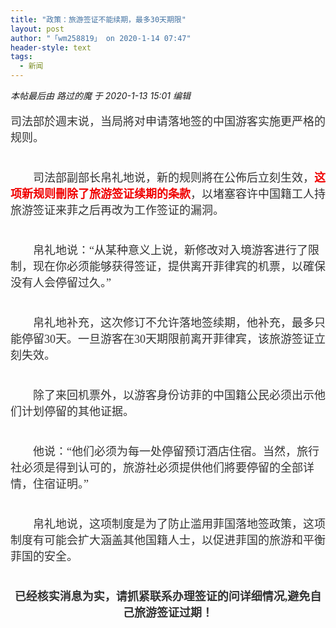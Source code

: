 ```yaml
---
title: "政策：旅游签证不能续期，最多30天期限"
layout: post
author: "「wm258819」 on 2020-1-14 07:47"
header-style: text
tags:
  - 新闻
---
```


<head></head>
<body>
 <i class="pstatus"> 本帖最后由 路过的魔 于 2020-1-13 15:01 编辑 </i>
 <br> 
 <br> 
 <font style="color:rgb(51, 51, 51)"><font face="&amp;quot;"><font style="font-size:16px"><font face="宋体"><font size="4">司法部於週末说，当局將对申请落地签的中国游客实施更严格的规则。</font></font></font></font></font>
 <br> 
 <font style="color:rgb(51, 51, 51)"><font face="&amp;quot;"><font style="font-size:16px"><font face="宋体"><font size="4"><br> </font></font></font></font></font>
 <br> 
 <font style="color:rgb(51, 51, 51)"><font face="&amp;quot;"><font style="font-size:16px"><font face="宋体"><font size="4">　　司法部副部长帛礼地说，新的规则將在公佈后立刻生效，<font color="#f00000"><strong>这项新规则刪除了旅游签证续期的条款</strong></font>，以堵塞容许中国籍工人持旅游签证来菲之后再改为工作签证的漏洞。</font></font></font></font></font>
 <br> 
 <font style="color:rgb(51, 51, 51)"><font face="&amp;quot;"><font style="font-size:16px"><font face="宋体"><font size="4"><br> </font></font></font></font></font>
 <br> 
 <font style="color:rgb(51, 51, 51)"><font face="&amp;quot;"><font style="font-size:16px"><font face="宋体"><font size="4">　　帛礼地说：“从某种意义上说，新修改对入境游客进行了限制，现在你必须能够获得签证，提供离开菲律宾的机票，以確保没有人会停留过久。”</font></font></font></font></font>
 <br> 
 <font style="color:rgb(51, 51, 51)"><font face="&amp;quot;"><font style="font-size:16px"><font face="宋体"><font size="4"><br> </font></font></font></font></font>
 <br> 
 <font style="color:rgb(51, 51, 51)"><font face="&amp;quot;"><font style="font-size:16px"><font face="宋体"><font size="4">　　帛礼地补充，这次修订不允许落地签续期，他补充，最多只能停留30天。一旦游客在30天期限前离开菲律宾，该旅游签证立刻失效。</font></font></font></font></font>
 <br> 
 <font style="color:rgb(51, 51, 51)"><font face="&amp;quot;"><font style="font-size:16px"><font face="宋体"><font size="4"><br> </font></font></font></font></font>
 <br> 
 <font style="color:rgb(51, 51, 51)"><font face="&amp;quot;"><font style="font-size:16px"><font face="宋体"><font size="4">　　除了来回机票外，以游客身份访菲的中国籍公民必须出示他们计划停留的其他证据。</font></font></font></font></font>
 <br> 
 <font style="color:rgb(51, 51, 51)"><font face="&amp;quot;"><font style="font-size:16px"><font face="宋体"><font size="4"><br> </font></font></font></font></font>
 <br> 
 <font style="color:rgb(51, 51, 51)"><font face="&amp;quot;"><font style="font-size:16px"><font face="宋体"><font size="4">　　他说：“他们必须为每一处停留预订酒店住宿。当然，旅行社必须是得到认可的，旅游社必须提供他们將要停留的全部详情，住宿证明。”</font></font></font></font></font>
 <br> 
 <font style="color:rgb(51, 51, 51)"><font face="&amp;quot;"><font style="font-size:16px"><font face="宋体"><font size="4"><br> </font></font></font></font></font>
 <br> 
 <font style="color:rgb(51, 51, 51)"><font face="&amp;quot;"><font style="font-size:16px"><font face="宋体"><font size="4">　　帛礼地说，这项制度是为了防止滥用菲国落地签政策，这项制度有可能会扩大涵盖其他国籍人士，以促进菲国的旅游和平衡菲国的安全。</font></font></font></font></font>
 <br> 
 <font style="color:rgb(51, 51, 51)"><font face="&amp;quot;"><font style="font-size:16px"><font face="宋体"><font size="4"><br> </font></font></font></font></font>
 <br> 
 <div align="center"> 
  <font style="color:rgb(51, 51, 51)"><font face="&amp;quot;"><font style="font-size:16px"><font face="宋体"><font size="4"><strong>已经核实消息为实，请抓紧联系办理签证的问详细情况,避免自己旅游签证过期！</strong></font></font></font></font></font> 
 </div>
 <br> 
 <br>
</body>


